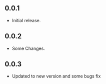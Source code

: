 ## 0.0.1

* Initial release.

## 0.0.2

* Some Changes.

## 0.0.3
* Updated to new version and some bugs fix